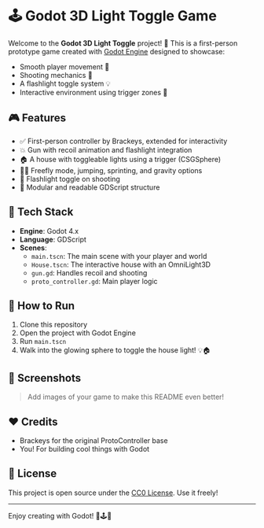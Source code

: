 
# 🕹️ Godot 3D Light Toggle Game

Welcome to the **Godot 3D Light Toggle** project! 🌟 This is a first-person prototype game created with [Godot Engine](https://godotengine.org/) designed to showcase:
- Smooth player movement 👣
- Shooting mechanics 🔫
- A flashlight toggle system 💡
- Interactive environment using trigger zones 🧩

## 🎮 Features

- ✅ First-person controller by Brackeys, extended for interactivity
- 💥 Gun with recoil animation and flashlight integration
- 🏠 A house with toggleable lights using a trigger (CSGSphere)
- 🚶‍♂️ Freefly mode, jumping, sprinting, and gravity options
- 🔦 Flashlight toggle on shooting
- 🧠 Modular and readable GDScript structure

## 🧰 Tech Stack

- **Engine**: Godot 4.x
- **Language**: GDScript
- **Scenes**:
  - `main.tscn`: The main scene with your player and world
  - `House.tscn`: The interactive house with an OmniLight3D
  - `gun.gd`: Handles recoil and shooting
  - `proto_controller.gd`: Main player logic

## 🚀 How to Run

1. Clone this repository
2. Open the project with Godot Engine
3. Run `main.tscn`
4. Walk into the glowing sphere to toggle the house light! 💡🏠

## 📸 Screenshots

> Add images of your game to make this README even better!

## ❤️ Credits

- Brackeys for the original ProtoController base
- You! For building cool things with Godot

## 📝 License

This project is open source under the [CC0 License](https://creativecommons.org/publicdomain/zero/1.0/). Use it freely!

---

Enjoy creating with Godot! 🌈🕹️🎉
